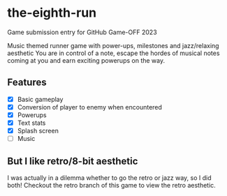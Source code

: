 # the-eighth-run

Game submission entry for GitHub Game-OFF 2023

Music themed runner game with power-ups, milestones and jazz/relaxing aesthetic
You are in control of a note, escape the hordes of musical notes coming at you and earn exciting powerups on the way.

## Features

- [x] Basic gameplay
- [x] Conversion of player to enemy when encountered
- [x] Powerups
- [x] Text stats
- [x] Splash screen
- [ ] Music

## But I like retro/8-bit aesthetic

I was actually in a dilemma whether to go the retro or jazz way, so I did both! Checkout the retro branch of this game to view the retro aesthetic.

